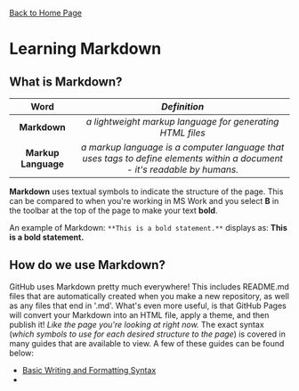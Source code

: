 [Back to Home Page](/README.md)
# Learning Markdown 
## What is Markdown?

**Word** | _Definition_
:---: | :---:
**Markdown** | _a lightweight markup language for generating HTML files_
**Markup Language** | _a markup language is a computer language that uses tags to define elements within a document - it's readable by humans._

**Markdown** uses textual symbols to indicate the structure of the page. This can be compared to when you're working in MS Work and you select **B** in the toolbar at the top of the page to make your text **bold**. 

An example of Markdown:
`**This is a bold statement.**` displays as: 
**This is a bold statement.**

## How do we use Markdown?
GitHub uses Markdown pretty much everywhere! This includes README.md files that are automatically created when you make a new repository, as well as any files that end in '.md'. What's even more useful, is that GitHub Pages will convert your Markdown into an HTML file, apply a theme, and then publish it! _Like the page you're looking at right now._
The exact syntax (_which symbols to use for each desired structure to the page_) is covered in many guides that are available to view. A few of these guides can be found below:
* [Basic Writing and Formatting Syntax](https://docs.github.com/en/github/writing-on-github/basic-writing-and-formatting-syntax)
* 
